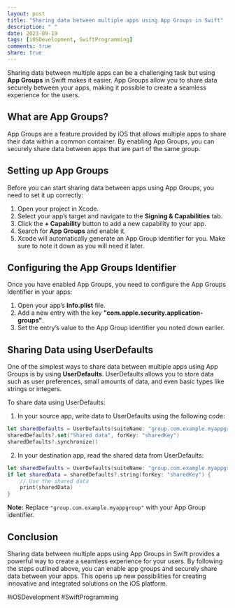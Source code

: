 ```yaml
---
layout: post
title: "Sharing data between multiple apps using App Groups in Swift"
description: " "
date: 2023-09-19
tags: [iOSDevelopment, SwiftProgramming]
comments: true
share: true
---
```


Sharing data between multiple apps can be a challenging task but using **App Groups** in Swift makes it easier. App Groups allow you to share data securely between your apps, making it possible to create a seamless experience for the users.

## What are App Groups?

App Groups are a feature provided by iOS that allows multiple apps to share their data within a common container. By enabling App Groups, you can securely share data between apps that are part of the same group.

## Setting up App Groups

Before you can start sharing data between apps using App Groups, you need to set it up correctly:

1. Open your project in Xcode.
2. Select your app’s target and navigate to the **Signing & Capabilities** tab.
3. Click the **+ Capability** button to add a new capability to your app.
4. Search for **App Groups** and enable it.
5. Xcode will automatically generate an App Group identifier for you. Make sure to note it down as you will need it later.

## Configuring the App Groups Identifier

Once you have enabled App Groups, you need to configure the App Groups Identifier in your apps:

1. Open your app’s **Info.plist** file.
2. Add a new entry with the key **"com.apple.security.application-groups"**.
3. Set the entry’s value to the App Group identifier you noted down earlier.

## Sharing Data using UserDefaults

One of the simplest ways to share data between multiple apps using App Groups is by using **UserDefaults**. UserDefaults allows you to store data such as user preferences, small amounts of data, and even basic types like strings or integers.

To share data using UserDefaults:

1. In your source app, write data to UserDefaults using the following code:
```swift
let sharedDefaults = UserDefaults(suiteName: "group.com.example.myappgroup")
sharedDefaults?.set("Shared data", forKey: "sharedKey")
sharedDefaults?.synchronize()
```
2. In your destination app, read the shared data from UserDefaults:
```swift
let sharedDefaults = UserDefaults(suiteName: "group.com.example.myappgroup")
if let sharedData = sharedDefaults?.string(forKey: "sharedKey") {
    // Use the shared data
    print(sharedData)
}
```

**Note:** Replace `"group.com.example.myappgroup"` with your App Group identifier.

## Conclusion

Sharing data between multiple apps using App Groups in Swift provides a powerful way to create a seamless experience for your users. By following the steps outlined above, you can enable app groups and securely share data between your apps. This opens up new possibilities for creating innovative and integrated solutions on the iOS platform.

#iOSDevelopment #SwiftProgramming
